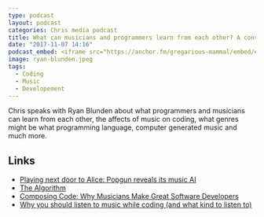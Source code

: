 ```yaml
---
type: podcast
layout: podcast
categories: Chris media podcast
title: What can musicians and programmers learn from each other? A conversation with Ryan Blunden
date: "2017-11-07 14:16"
podcast_embed: <iframe src="https://anchor.fm/gregarious-mammal/embed/episodes/What-can-musicians-and-programmers-learn-from-each-other--A-conversation-with-Ryan-Blunden-e14p6a/a-a2io9c" height="102px" width="400px" frameborder="0" scrolling="no"></iframe>
image: ryan-blunden.jpeg
tags:
  - Coding
  - Music
  - Developement
---
```


Chris speaks with Ryan Blunden about what programmers and musicians can learn from each other, the affects of music on coding, what genres might be what programming language, computer generated music and much more.

## Links

- [Playing next door to Alice: Popgun reveals its music AI](http://musically.com/2017/06/30/playing-alice-popgun-music-ai/)
- [The Algorithm](https://en.wikipedia.org/wiki/The_Algorithm)
- [Composing Code: Why Musicians Make Great Software Developers](https://www.huffingtonpost.com/anthony-hughes/composing-code-why-musici_b_10714288.html)
- [Why you should listen to music while coding (and what kind to listen to)](https://jaxenter.com/why-you-should-listen-to-music-while-coding-and-what-kind-to-listen-to-108013.html)
